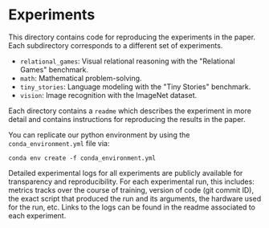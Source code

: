 # Experiments

This directory contains code for reproducing the experiments in the paper. Each subdirectory corresponds to a different set of experiments.
- `relational_games`: Visual relational reasoning with the "Relational Games" benchmark.
- `math`: Mathematical problem-solving.
- `tiny_stories`: Language modeling with the "Tiny Stories" benchmark.
- `vision`: Image recognition with the ImageNet dataset.

Each directory contains a `readme` which describes the experiment in more detail and contains instructions for reproducing the results in the paper.

You can replicate our python environment by using the `conda_environment.yml` file via:
```
conda env create -f conda_environment.yml
```

Detailed experimental logs for all experiments are publicly available for transparency and reproducibility. For each experimental run, this includes: metrics tracks over the course of training, version of code (git commit ID), the exact script that produced the run and its arguments, the hardware used for the run, etc. Links to the logs can be found in the readme associated to each experiment.